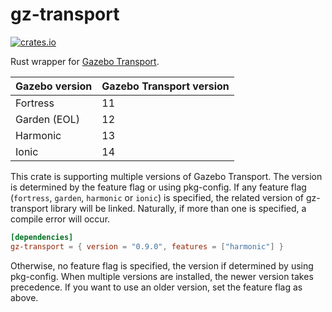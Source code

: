 # gz-transport

[![crates.io](https://img.shields.io/crates/v/gz-transport.svg)](https://crates.io/crates/gz-transport)

Rust wrapper for [Gazebo Transport](https://github.com/gazebosim/gz-transport).

| Gazebo version | Gazebo Transport version |
| -------------- | ------------------------ |
| Fortress       | 11                       |
| Garden (EOL)   | 12                       |
| Harmonic       | 13                       |
| Ionic          | 14                       |

This crate is supporting multiple versions of Gazebo Transport. The version is determined by the feature flag or using pkg-config.
If any feature flag (`fortress`, `garden`, `harmonic` or `ionic`) is specified, the related version of gz-transport library will be linked. Naturally, if more than one is specified, a compile error will occur.

```toml
[dependencies]
gz-transport = { version = "0.9.0", features = ["harmonic"] }
```

Otherwise, no feature flag is specified, the version if determined by using pkg-config. When multiple versions are installed, the newer version takes precedence. If you want to use an older version, set the feature flag as above.
